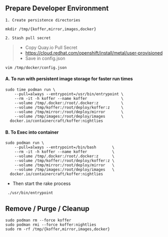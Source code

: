 ## Prepare Developer Environment
    1. Create persistence directories
```
mkdir /tmp/{koffer,mirror,images,docker}
```
    2. Stash pull secret
>  - Copy Quay.io Pull Secret
>  - https://cloud.redhat.com/openshift/install/metal/user-provisioned
>  - Save in config.json
>

```
vim /tmp/docker/config.json
```
#### A. To run with persistent image storage for faster run times
```
sudo time podman run \
    --pull=always --entrypoint=/usr/bin/entrypoint \
    --rm -it -h koffer --name koffer               \
    --volume /tmp/.docker:/root/.docker:z          \
    --volume /tmp/koffer:/root/deploy/koffer:z     \
    --volume /tmp/mirror:/root/deploy/mirror       \
    --volume /tmp/images:/root/deploy/images       \
  docker.io/containercraft/koffer:nightlies
```

#### B. To Exec into container
```
sudo podman run \
    --pull=always --entrypoint=/bin/bash       \
    --rm -it -h koffer --name koffer           \
    --volume /tmp/.docker:/root/.docker:z      \
    --volume /tmp/koffer:/root/deploy/koffer:z \
    --volume /tmp/mirror:/root/deploy/mirror   \
    --volume /tmp/images:/root/deploy/images   \
  docker.io/containercraft/koffer:nightlies
```
  - Then start the rake process
```
 ./usr/bin/entrypoint
```
## Remove / Purge / Cleanup
```
sudo podman rm --force koffer
sudo podman rmi --force koffer:nightlies
sudo rm -rf /tmp/{koffer,mirror,images,docker}
```
